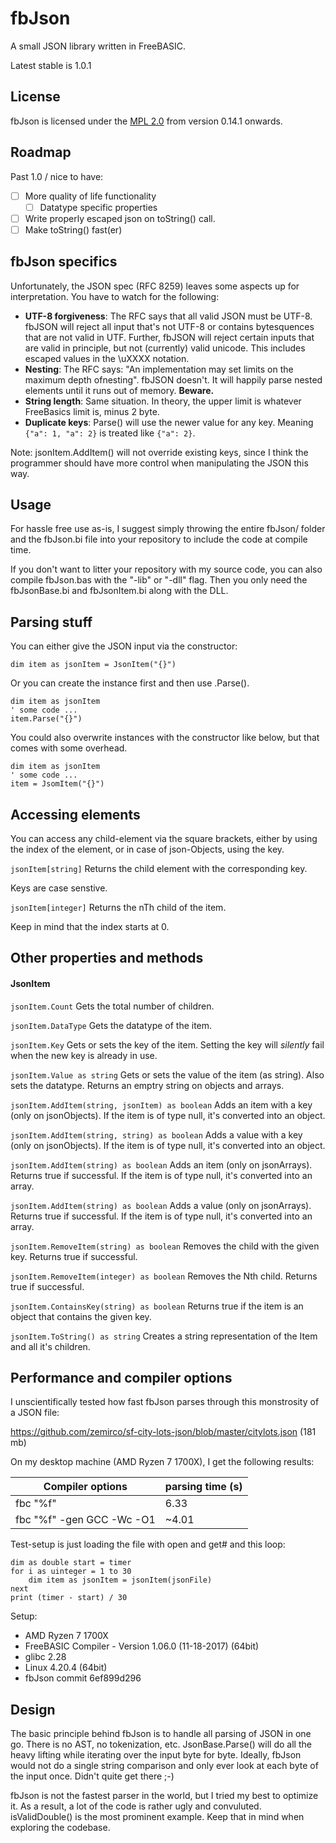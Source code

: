 # fbJson

A small JSON library written in FreeBASIC.

Latest stable is 1.0.1

## License

fbJson is licensed under the [MPL 2.0](https://www.mozilla.org/en-US/MPL/2.0/) from version 0.14.1 onwards.

## Roadmap

Past 1.0 / nice to have:

* [ ] More quality of life functionality
	* [ ] Datatype specific properties
* [ ] Write properly escaped json on toString() call.
* [ ] Make toString() fast(er)

## fbJson specifics

Unfortunately, the JSON spec (RFC 8259) leaves some aspects up for interpretation. You have to watch for the following:

* **UTF-8 forgiveness**: The RFC says that all valid JSON must be UTF-8. fbJSON will reject all input that's not UTF-8 or contains
 bytesquences that are not valid in UTF. Further, fbJSON will reject certain inputs that are valid in principle, but not (currently) valid
 unicode. This includes escaped values in the \uXXXX notation.
* **Nesting**: The RFC says: "An implementation may set limits on the maximum depth ofnesting". fbJSON doesn't. It will happily
 parse nested elements until it runs out of memory. **Beware.**
* **String length**: Same situation. In theory, the upper limit is whatever FreeBasics limit is, minus 2 byte.
* **Duplicate keys**: Parse() will use the newer value for any key. Meaning ```{"a": 1, "a": 2}``` is treated like ```{"a": 2}```.

Note: jsonItem.AddItem() will not override existing keys, since I think the programmer should have more control when
manipulating the JSON this way.

## Usage

For hassle free use as-is, I suggest simply throwing the entire fbJson/ folder and the fbJson.bi file into your
repository to include the code at compile time. 

If you don't want to litter your repository with my source code, you can also compile fbJson.bas with the "-lib" or "-dll" 
flag. Then you only need the fbJsonBase.bi and fbJsonItem.bi along with the DLL.


## Parsing stuff

You can either give the JSON input via the constructor:

```
dim item as jsonItem = JsonItem("{}")
```

Or you can create the instance first and then use .Parse().

```
dim item as jsonItem
' some code ...
item.Parse("{}")
```

You could also overwrite instances with the constructor like below, but that comes with some overhead.

```
dim item as jsonItem
' some code ...
item = JsomItem("{}")
```

## Accessing elements

You can access any child-element via the square brackets, either by using the index of the element,
or in case of json-Objects, using the key.

`jsonItem[string]` 
Returns the child element with the corresponding key. 

Keys are case senstive.

`jsonItem[integer]` 
Returns the nTh child of the item.

Keep in mind that the index starts at 0.

## Other properties and methods

#### JsonItem

`jsonItem.Count` 
Gets the total number of children.

`jsonItem.DataType` 
Gets the datatype of the item.

`jsonItem.Key`
Gets or sets the key of the item. Setting the key will _silently_ fail when the new key is already in use. 

`jsonItem.Value as string` 
Gets or sets the value of the item (as string). Also sets the datatype. Returns an emptry string on objects and arrays.

`jsonItem.AddItem(string, jsonItem) as boolean` 
Adds an item with a key (only on jsonObjects).
If the item is of type null, it's converted into an object.

`jsonItem.AddItem(string, string) as boolean` 
Adds a value with a key (only on jsonObjects).
If the item is of type null, it's converted into an object.

`jsonItem.AddItem(string) as boolean` 
Adds an item (only on jsonArrays). Returns true if successful.
If the item is of type null, it's converted into an array.

`jsonItem.AddItem(string) as boolean` 
Adds a value (only on jsonArrays). Returns true if successful.
If the item is of type null, it's converted into an array.


`jsonItem.RemoveItem(string) as boolean` 
Removes the child with the given key. Returns true if successful.

`jsonItem.RemoveItem(integer) as boolean` 
Removes the Nth child. Returns true if successful.

`jsonItem.ContainsKey(string) as boolean` 
Returns true if the item is an object that contains the given key.

`jsonItem.ToString() as string` 
Creates a string representation of the Item and all it's children.

## Performance and compiler options

I unscientifically tested how fast fbJson parses through this monstrosity of a JSON file:

https://github.com/zemirco/sf-city-lots-json/blob/master/citylots.json (181 mb)

On my desktop machine (AMD Ryzen 7 1700X), I get the following results:

| Compiler options  | parsing time (s) |
| ------------- | ------------- |
| fbc "%f"  | 6.33  |
| fbc "%f" -gen GCC -Wc -O1 | ~4.01  |

Test-setup is just loading the file with open and get# and this loop:

```
dim as double start = timer
for i as uinteger = 1 to 30
	dim item as jsonItem = jsonItem(jsonFile)
next
print (timer - start) / 30
```

Setup:

* AMD Ryzen 7 1700X 
* FreeBASIC Compiler - Version 1.06.0 (11-18-2017) (64bit)
* glibc 2.28
* Linux 4.20.4 (64bit)
* fbJson commit 6ef899d296

## Design

The basic principle behind fbJson is to handle all parsing of JSON in one go. There is no AST, no tokenization, etc. 
JsonBase.Parse() will do all the heavy lifting while iterating over the input byte for byte. Ideally, fbJson would not
do a single string comparison and only ever look at each byte of the input once. Didn't quite get there ;-)

fbJson is not the fastest parser in the world, but I tried my best to optimize it. As a result, a lot of the code
is rather ugly and convuluted. isValidDouble() is the most prominent example. Keep that in mind when exploring the codebase.
